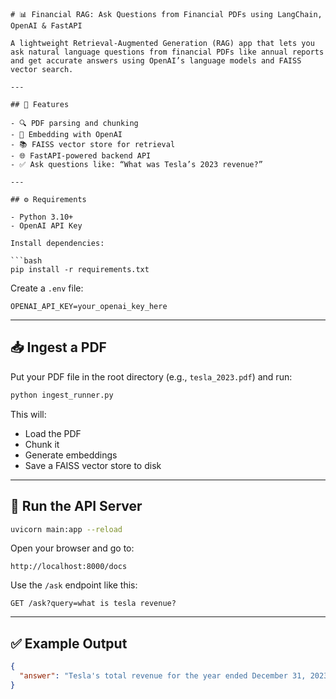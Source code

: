 
```
# 📊 Financial RAG: Ask Questions from Financial PDFs using LangChain, OpenAI & FastAPI

A lightweight Retrieval-Augmented Generation (RAG) app that lets you ask natural language questions from financial PDFs like annual reports and get accurate answers using OpenAI’s language models and FAISS vector search.

---

## 🚀 Features

- 🔍 PDF parsing and chunking
- 🧠 Embedding with OpenAI
- 📚 FAISS vector store for retrieval
- 🌐 FastAPI-powered backend API
- ✅ Ask questions like: “What was Tesla’s 2023 revenue?”

---

## ⚙️ Requirements

- Python 3.10+
- OpenAI API Key

Install dependencies:

```bash
pip install -r requirements.txt
````

Create a `.env` file:

```env
OPENAI_API_KEY=your_openai_key_here
```

---

## 📥 Ingest a PDF

Put your PDF file in the root directory (e.g., `tesla_2023.pdf`) and run:

```bash
python ingest_runner.py
```

This will:

* Load the PDF
* Chunk it
* Generate embeddings
* Save a FAISS vector store to disk

---

## 🚀 Run the API Server

```bash
uvicorn main:app --reload
```

Open your browser and go to:

```
http://localhost:8000/docs
```

Use the `/ask` endpoint like this:

```
GET /ask?query=what is tesla revenue?
```

---

## ✅ Example Output

```json
{
  "answer": "Tesla's total revenue for the year ended December 31, 2023, was $96,773 million."
}
```


